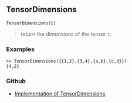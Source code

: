 ## TensorDimensions

```
TensorDimensions(t)
```

> return the dimensions of the tensor `t`.
	 

### Examples

```
>> TensorDimensions({{1,2},{3,4},{a,b},{c,d}})
{4,2}
```

### Github

* [Implementation of TensorDimensions](https://github.com/axkr/symja_android_library/blob/master/symja_android_library/matheclipse-core/src/main/java/org/matheclipse/core/builtin/TensorFunctions.java#L506) 
